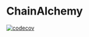 # ChainAlchemy 
[![codecov](https://codecov.io/gh/hamdi3/ChainAlchemy/branch/main/graph/badge.svg)](https://codecov.io/gh/hamdi3/ChainAlchemy/branch/main)
